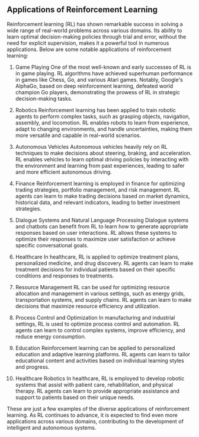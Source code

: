 ## Applications of Reinforcement Learning
Reinforcement learning (RL) has shown remarkable success in solving a wide range of real-world problems across various domains. Its ability to learn optimal decision-making policies through trial and error, without the need for explicit supervision, makes it a powerful tool in numerous applications. Below are some notable applications of reinforcement learning:

1. Game Playing
One of the most well-known and early successes of RL is in game playing. RL algorithms have achieved superhuman performance in games like Chess, Go, and various Atari games. Notably, Google's AlphaGo, based on deep reinforcement learning, defeated world champion Go players, demonstrating the prowess of RL in strategic decision-making tasks.

2. Robotics
Reinforcement learning has been applied to train robotic agents to perform complex tasks, such as grasping objects, navigation, assembly, and locomotion. RL enables robots to learn from experience, adapt to changing environments, and handle uncertainties, making them more versatile and capable in real-world scenarios.

3. Autonomous Vehicles
Autonomous vehicles heavily rely on RL techniques to make decisions about steering, braking, and acceleration. RL enables vehicles to learn optimal driving policies by interacting with the environment and learning from past experiences, leading to safer and more efficient autonomous driving.

4. Finance
Reinforcement learning is employed in finance for optimizing trading strategies, portfolio management, and risk management. RL agents can learn to make trading decisions based on market dynamics, historical data, and relevant indicators, leading to better investment strategies.

5. Dialogue Systems and Natural Language Processing
Dialogue systems and chatbots can benefit from RL to learn how to generate appropriate responses based on user interactions. RL allows these systems to optimize their responses to maximize user satisfaction or achieve specific conversational goals.

6. Healthcare
In healthcare, RL is applied to optimize treatment plans, personalized medicine, and drug discovery. RL agents can learn to make treatment decisions for individual patients based on their specific conditions and responses to treatments.

7. Resource Management
RL can be used for optimizing resource allocation and management in various settings, such as energy grids, transportation systems, and supply chains. RL agents can learn to make decisions that maximize resource efficiency and utilization.

8. Process Control and Optimization
In manufacturing and industrial settings, RL is used to optimize process control and automation. RL agents can learn to control complex systems, improve efficiency, and reduce energy consumption.

9. Education
Reinforcement learning can be applied to personalized education and adaptive learning platforms. RL agents can learn to tailor educational content and activities based on individual learning styles and progress.

10. Healthcare Robotics
In healthcare, RL is employed to develop robotic systems that assist with patient care, rehabilitation, and physical therapy. RL agents can learn to provide appropriate assistance and support to patients based on their unique needs.

These are just a few examples of the diverse applications of reinforcement learning. As RL continues to advance, it is expected to find even more applications across various domains, contributing to the development of intelligent and autonomous systems.